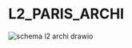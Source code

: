 # L2_PARIS_ARCHI

![schema l2 archi drawio](https://github.com/alxesv/L2_PARIS_ARCHI/assets/114909988/2b788abe-66b1-43d8-b9e3-1938762d59bc)
